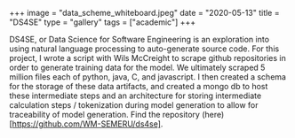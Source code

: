 +++
image = "data_scheme_whiteboard.jpeg"
date = "2020-05-13"
title = "DS4SE"
type = "gallery"
tags = ["academic"]
+++

DS4SE, or Data Science for Software Engineering is an exploration into using natural language processing to auto-generate source code. For this project, I wrote a script with Wils McCreight to scrape github repositories in order to generate training data for the model. We ultimately scraped 5 million files each of python, java, C, and javascript. I then created a schema for the storage of these data artifacts, and created a mongo db to host these intermediate steps and an architecture for storing intermediate calculation steps / tokenization during model generation to allow for traceability of model generation. Find the repository (here)[https://github.com/WM-SEMERU/ds4se]. 